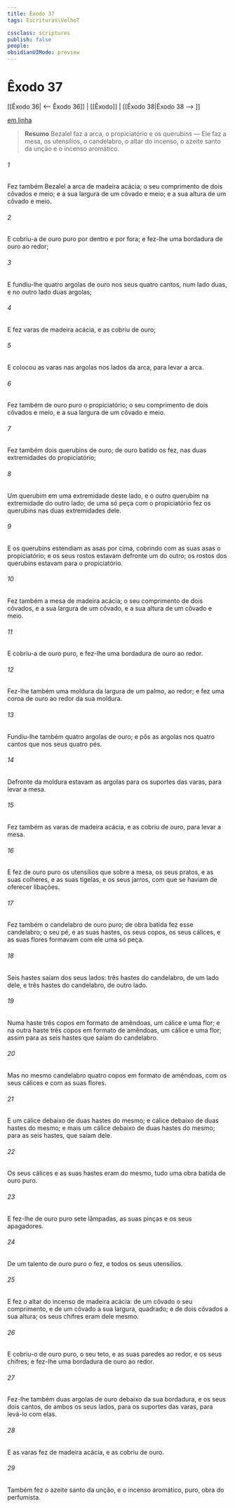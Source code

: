 ```yaml
---
title: Êxodo 37
tags: Escrituras\VelhoT

cssclass: scriptures
publish: false
people:
obsidianUIMode: preview
---
```


# Êxodo 37
[[Êxodo 36| <-- Êxodo 36]] | [[Êxodo]] | [[Êxodo 38|Êxodo 38 --> ]]

[em linha](https://churchofjesuschrist.org/study/scriptures/ot/ex/37?lang=por)

> __Resumo__
Bezalel faz a arca, o propiciatório e os querubins — Ele faz a mesa, os utensílios, o candelabro, o altar do incenso, o azeite santo da unção e o incenso aromático.

###### 1 
Fez também Bezalel a arca de madeira  acácia; o seu comprimento  de dois côvados e meio; e a sua largura de um côvado e meio; e a sua altura de um côvado e meio.

###### 2 
E cobriu-a de ouro puro por dentro e por fora; e fez-lhe uma bordadura de ouro ao redor;

###### 3 
E fundiu-lhe quatro argolas de ouro nos seus quatro cantos, num lado duas, e no outro lado duas argolas;

###### 4 
E fez varas de madeira  acácia, e as cobriu de ouro;

###### 5 
E colocou as varas nas argolas nos lados da arca, para levar a arca.

###### 6 
Fez também de ouro puro o propiciatório; o seu comprimento  de dois côvados e meio, e a sua largura de um côvado e meio.

###### 7 
Fez também dois querubins de ouro; de ouro batido os fez, nas duas extremidades do propiciatório;

###### 8 
Um querubim em uma extremidade deste lado, e o outro querubim na  extremidade do outro lado; de uma só peça com o propiciatório fez os querubins nas duas extremidades dele.

###### 9 
E os querubins estendiam as asas por cima, cobrindo com as suas asas o propiciatório; e os seus rostos estavam defronte um do outro; os rostos dos querubins estavam  para o propiciatório.

###### 10 
Fez também a mesa de madeira  acácia; o seu comprimento  de dois côvados, e a sua largura de um côvado, e a sua altura de um côvado e meio.

###### 11 
E cobriu-a de ouro puro, e fez-lhe uma bordadura de ouro ao redor.

###### 12 
Fez-lhe também uma moldura da largura de um palmo, ao redor; e fez uma coroa de ouro ao redor da sua moldura.

###### 13 
Fundiu-lhe também quatro argolas de ouro; e pôs as argolas nos quatro cantos que  nos seus quatro pés.

###### 14 
Defronte da moldura estavam as argolas para os suportes das varas, para levar a mesa.

###### 15 
Fez também as varas de madeira  acácia, e as cobriu de ouro, para levar a mesa.

###### 16 
E fez de ouro puro os utensílios que  sobre a mesa, os seus pratos, e as suas colheres, e as suas tigelas, e os seus jarros, com que se haviam de oferecer libações.

###### 17 
Fez também o candelabro de ouro puro; de obra batida fez esse candelabro; o seu pé, e as suas hastes, os seus copos, os seus cálices, e as suas flores formavam com ele uma só peça.

###### 18 
Seis hastes saíam dos seus lados: três hastes do candelabro, de um lado dele, e três hastes do candelabro, de outro lado.

###### 19 
Numa haste  três copos em formato de amêndoas, um cálice e uma flor; e na outra haste três copos em formato de amêndoas, um cálice e uma flor; assim para as seis hastes que saíam do candelabro.

###### 20 
Mas no mesmo candelabro  quatro copos em formato de amêndoas, com os seus cálices e com as suas flores.

###### 21 
E  um cálice debaixo de duas hastes do mesmo; e  cálice debaixo de duas hastes do mesmo; e mais um cálice debaixo de duas hastes do mesmo;  para as seis hastes, que saíam dele.

###### 22 
Os seus cálices e as suas hastes eram  do mesmo, tudo  uma obra batida de ouro puro.

###### 23 
E fez-lhe de ouro puro sete lâmpadas, as suas pinças e os seus apagadores.

###### 24 
De um talento de ouro puro o fez, e todos os seus utensílios.

###### 25 
E fez o altar do incenso de madeira  acácia: de um côvado  o seu comprimento, e de um côvado a sua largura, quadrado; e de dois côvados a sua altura; os seus chifres eram  dele mesmo.

###### 26 
E cobriu-o de ouro puro, o seu teto, e as suas paredes ao redor, e os seus chifres; e fez-lhe uma bordadura de ouro ao redor.

###### 27 
Fez-lhe também duas argolas de ouro debaixo da sua bordadura, e os seus dois cantos, de ambos os seus lados, para os suportes das varas, para levá-lo com elas.

###### 28 
E as varas fez de madeira  acácia, e as cobriu de ouro.

###### 29 
Também fez o azeite santo da unção, e o incenso aromático, puro, obra do perfumista.

